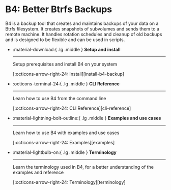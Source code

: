 # B4: Better Btrfs Backups

B4 is a backup tool that creates and maintains backups of your data on a Btrfs filesystem.
It creates snapshots of subvolumes and sends them to a remote machine.
It handles rotation schedules and cleanup of old backups and is designed to be flexible and can be used in scripts.

<div class="grid cards" markdown>

-   :material-download:{ .lg .middle } __Setup and install__

    ---

    Setup prerequisites and install B4 on your system

    [:octicons-arrow-right-24: Install][install-b4-backup]

-   :octicons-terminal-24:{ .lg .middle } __CLI Reference__

    ---

    Learn how to use B4 from the command line

    [:octicons-arrow-right-24: CLI Reference][cli-reference]

-   :material-lightning-bolt-outline:{ .lg .middle } __Examples and use cases__

    ---

    Learn how to use B4 with examples and use cases

    [:octicons-arrow-right-24: Examples][examples]

-   :material-lightbulb-on:{ .lg .middle } __Terminology__

    ---

    Learn the terminology used in B4, for a better understanding of the examples and reference

    [:octicons-arrow-right-24: Terminology][terminology]

</div>
